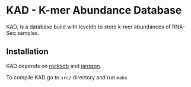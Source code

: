 # KAD - K-mer Abundance Database

KAD, is a database build with leveldb to store k-mer abundances of RNA-Seq
samples.

## Installation

KAD depends on [rocksdb]('https://github.com/facebook/rocksdb') and [jansson]('https://github.com/akheron/jansson').

To compile KAD go to `src/` directory and run `make`.
